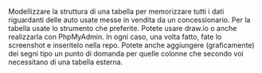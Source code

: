Modellizzare la struttura di una tabella per memorizzare tutti i dati riguardanti delle auto usate messe in vendita da un concessionario.
Per la tabella usate lo strumento che preferite.
Potete usare draw.io o anche realizzarla con PhpMyAdmin.
In ogni caso, una volta fatto, fate lo screenshot e inseritelo nella repo.
Potete anche aggiungere (graficamente) dei segni tipo un punto di domanda per quelle colonne che secondo voi necessitano di una tabella esterna.